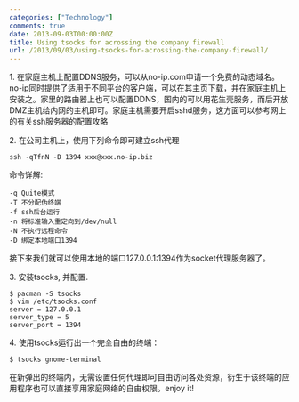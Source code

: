 ```yaml
---
categories: ["Technology"]
comments: true
date: 2013-09-03T00:00:00Z
title: Using tsocks for acrossing the company firewall
url: /2013/09/03/using-tsocks-for-acrossing-the-company-firewall/
---
```


1\. 在家庭主机上配置DDNS服务，可以从no-ip.com申请一个免费的动态域名。no-ip同时提供了适用于不同平台的客户端，可以在其主页下载，并在家庭主机上安装之。家里的路由器上也可以配置DDNS，国内的可以用花生壳服务，而后开放DMZ主机给内网的主机即可。家庭主机需要开启sshd服务，这方面可以参考网上的有关ssh服务器的配置攻略

2\. 在公司主机上，使用下列命令即可建立ssh代理
```
ssh -qTfnN -D 1394 xxx@xxx.no-ip.biz
```

命令详解:
```
-q Quite模式
-T 不分配伪终端
-f ssh后台运行
-n 将标准输入重定向到/dev/null
-N 不执行远程命令
-D 绑定本地端口1394
```

接下来我们就可以使用本地的端口127.0.0.1:1394作为socket代理服务器了。

3\. 安装tsocks, 并配置.
```
$ pacman -S tsocks
$ vim /etc/tsocks.conf
server = 127.0.0.1
server_type = 5
server_port = 1394
```

4\. 使用tsocks运行出一个完全自由的终端：
```
$ tsocks gnome-terminal
```

在新弹出的终端内，无需设置任何代理即可自由访问各处资源，衍生于该终端的应用程序也可以直接享用家庭网络的自由权限。enjoy it!

